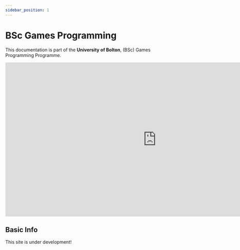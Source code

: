 ```yaml
---
sidebar_position: 1
---
```


# BSc Games Programming

This documentation is part of the **University of Bolton**, (BSc) Games Programming Programme.


<iframe
    width="940"
    height="480"
    src="https://www.youtube.com/embed/w62OAQpycNk"
    frameborder="0"
    allow="autoplay; encrypted-media"
    allowfullscreen
>
</iframe>






## Basic Info

This site is under development! 

